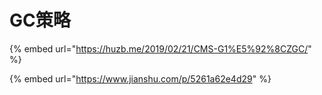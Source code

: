 # GC策略

{% embed url="https://huzb.me/2019/02/21/CMS-G1%E5%92%8CZGC/" %}

{% embed url="https://www.jianshu.com/p/5261a62e4d29" %}
